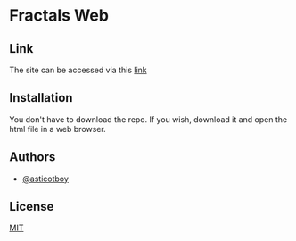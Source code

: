 
# Fractals Web




## Link

The site can be accessed via this [link](https://asticotboy.github.io/fractals_web/)
## Installation

You don't have to download the repo. If you wish, download it and open the html file in a web browser.

    
## Authors

- [@asticotboy](https://www.github.com/asticotboy)


## License

[MIT](https://choosealicense.com/licenses/mit/)

